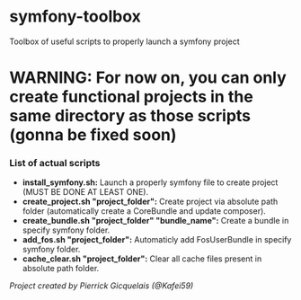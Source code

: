 # symfony-toolbox
Toolbox of useful scripts to properly launch a symfony project

<h1> WARNING: For now on, you can only create functional projects in the same directory as those scripts (gonna be fixed soon)</h1>

<h3> List of actual scripts </h3>
<ul>
<li> <strong>install_symfony.sh:</strong> Launch a properly symfony file to create project (MUST BE DONE AT LEAST ONE).</li>
<li> <strong>create_project.sh "project_folder":</strong> Create project via absolute path folder (automatically create a CoreBundle and update composer).</li>
<li> <strong>create_bundle.sh "project_folder" "bundle_name":</strong> Create a bundle in specify symfony folder.</li>
<li> <strong>add_fos.sh "project_folder":</strong> Automaticly add FosUserBundle in specify symfony folder.</li>
<li> <strong>cache_clear.sh "project_folder":</strong> Clear all cache files present in absolute path folder.</li>
</ul>

<em>Project created by Pierrick Gicquelais (@Kafei59)</em>

